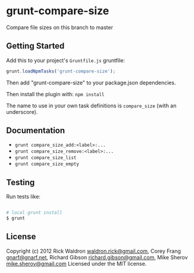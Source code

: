 # grunt-compare-size

Compare file sizes on this branch to master

## Getting Started

Add this to your project's `Gruntfile.js` gruntfile:
```javascript
grunt.loadNpmTasks('grunt-compare-size');
```

Then add "grunt-compare-size" to your package.json dependencies.

Then install the plugin with: `npm install`

The name to use in your own task definitions is `compare_size` (with an underscore).

## Documentation

 - `grunt compare_size_add:<label>:...`
 - `grunt compare_size_remove:<label>:...`
 - `grunt compare_size_list`
 - `grunt compare_size_empty`


## Testing

Run tests like:

``` bash

# local grunt install
$ grunt

```

## License
Copyright (c) 2012 Rick Waldron <waldron.rick@gmail.com>, Corey Frang <gnarf@gnarf.net>, Richard Gibson <richard.gibson@gmail.com>, Mike Sherov <mike.sherov@gmail.com>
Licensed under the MIT license.
